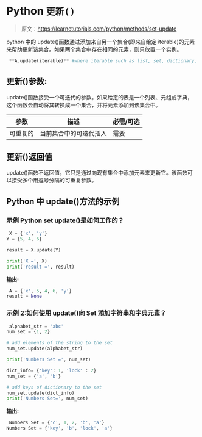 # Python `更新()`

> 原文：<https://learnetutorials.com/python/methods/set-update>

python 中的 update()函数通过添加来自另一个集合(即来自给定 iterable)的元素来帮助更新该集合。如果两个集合中存在相同的元素，则只放置一个实例。

```py
 **A.update(iterable)** #where iterable such as list, set, dictionary, string, etc. 

```

## 更新()参数:

update()函数接受一个可迭代的参数。如果给定的表是一个列表、元组或字典，这个函数会自动将其转换成一个集合，并将元素添加到该集合中。

| 参数 | 描述 | 必需/可选 |
| --- | --- | --- |
| 可重复的 | 当前集合中的可迭代插入 | 需要 |

## 更新()返回值

update()函数不返回值，它只是通过向现有集合中添加元素来更新它。该函数可以接受多个用逗号分隔的可重复参数。

## Python 中 update()方法的示例

### 示例 Python set update()是如何工作的？

```py
 X = {'x', 'y'}
Y = {5, 4, 6}

result = X.update(Y)

print('X =', X)
print('result =', result) 

```

**输出:**

```py
 A = {'x', 5, 4, 6, 'y'}
result = None 
```

### 示例 2:如何使用 update()向 Set 添加字符串和字典元素？

```py
 alphabet_str = 'abc'
num_set = {1, 2}

# add elements of the string to the set
num_set.update(alphabet_str)

print('Numbers Set =', num_set)

dict_info= {'key': 1, 'lock' : 2}
num_set = {'a', 'b'}

# add keys of dictionary to the set
num_set.update(dict_info)
print('Numbers Set=', num_set) 

```

**输出:**

```py
 Numbers Set = {'c', 1, 2, 'b', 'a'}
Numbers Set = {'key', 'b', 'lock', 'a'} 
```